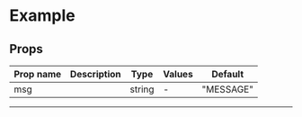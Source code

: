 # Example

## Props

| Prop name | Description | Type   | Values | Default   |
| --------- | ----------- | ------ | ------ | --------- |
| msg       |             | string | -      | "MESSAGE" |

---
